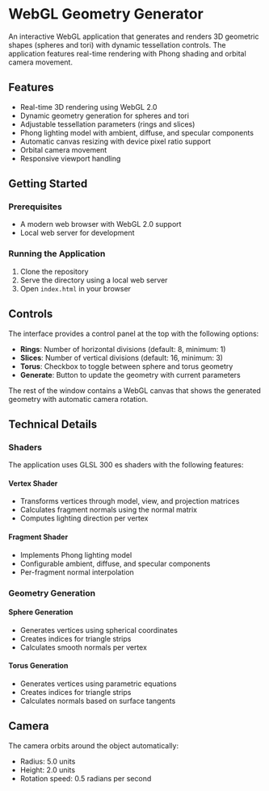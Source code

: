 # WebGL Geometry Generator

An interactive WebGL application that generates and renders 3D geometric shapes (spheres and tori) with dynamic tessellation controls. The application features real-time rendering with Phong shading and orbital camera movement.

## Features

- Real-time 3D rendering using WebGL 2.0
- Dynamic geometry generation for spheres and tori
- Adjustable tessellation parameters (rings and slices)
- Phong lighting model with ambient, diffuse, and specular components
- Automatic canvas resizing with device pixel ratio support
- Orbital camera movement
- Responsive viewport handling

## Getting Started

### Prerequisites

- A modern web browser with WebGL 2.0 support
- Local web server for development

### Running the Application

1. Clone the repository
2. Serve the directory using a local web server
3. Open `index.html` in your browser

## Controls

The interface provides a control panel at the top with the following options:

- **Rings**: Number of horizontal divisions (default: 8, minimum: 1)
- **Slices**: Number of vertical divisions (default: 16, minimum: 3)
- **Torus**: Checkbox to toggle between sphere and torus geometry
- **Generate**: Button to update the geometry with current parameters

The rest of the window contains a WebGL canvas that shows the generated geometry with automatic camera rotation.

## Technical Details

### Shaders

The application uses GLSL 300 es shaders with the following features:

#### Vertex Shader
- Transforms vertices through model, view, and projection matrices
- Calculates fragment normals using the normal matrix
- Computes lighting direction per vertex

#### Fragment Shader
- Implements Phong lighting model
- Configurable ambient, diffuse, and specular components
- Per-fragment normal interpolation

### Geometry Generation

#### Sphere Generation
- Generates vertices using spherical coordinates
- Creates indices for triangle strips
- Calculates smooth normals per vertex

#### Torus Generation
- Generates vertices using parametric equations
- Creates indices for triangle strips
- Calculates normals based on surface tangents

## Camera

The camera orbits around the object automatically:
- Radius: 5.0 units
- Height: 2.0 units
- Rotation speed: 0.5 radians per second
